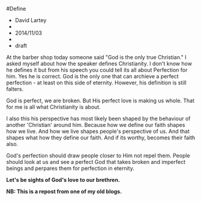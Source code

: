 ﻿#Define
- David Lartey
-
- 2014/11/03
-
- draft

At the barber shop today someone said "God is the only true Christian." I asked myself about how the speaker defines Christianity. I don't know how he defines it but from his speech you could tell its all about Perfection for him. Yes he is correct. God is the only one that can archieve a perfect perfection - at least on this side of eternity. However, his definition is still falters.

God is perfect, we are broken. But His perfect love is making us whole. That for me is all what Christianity is about.

I also this his perspective has most likely been shaped by the behaviour of another 'Christian' around him. Because how we define our faith shapes how we live. And how we live shapes people's perspective of us. And that shapes what how they define our faith. And if its worthy, becomes their faith also.

God's perfection should draw people closer to Him not repel them. People should look at us and see a perfect God that takes broken and imperfect beings and perpares them for perfection in eternity.

**Let's be sights of God's love to our brethren.**

**NB: This is a repost from one of my old blogs.**
